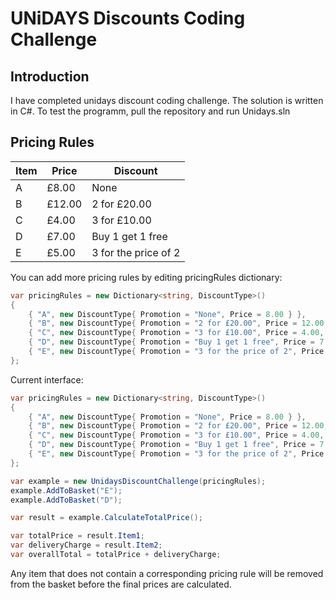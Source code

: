 # UNiDAYS Discounts Coding Challenge

## Introduction
I have completed unidays discount coding challenge. The solution is written in C#. To test the programm, pull the repository and run Unidays.sln

## Pricing Rules

| Item | Price  | Discount |
| ---- | ------ | -------- |
| A    | £8.00  | None |
| B    | £12.00 | 2 for £20.00 |
| C    | £4.00  | 3 for £10.00 |
| D    | £7.00  | Buy 1 get 1 free |
| E    | £5.00  | 3 for the price of 2 |

You can add more pricing rules by editing pricingRules dictionary:
```csharp
var pricingRules = new Dictionary<string, DiscountType>()
{
    { "A", new DiscountType{ Promotion = "None", Price = 8.00 } },
    { "B", new DiscountType{ Promotion = "2 for £20.00", Price = 12.00, PricePerQuantity = 20.00, Quantity = 2 } },
    { "C", new DiscountType{ Promotion = "3 for £10.00", Price = 4.00, PricePerQuantity = 10.00, Quantity = 3 } },
    { "D", new DiscountType{ Promotion = "Buy 1 get 1 free", Price = 7.00, PricePerQuantity = 7.00, Quantity = 2 } },
    { "E", new DiscountType{ Promotion = "3 for the price of 2", Price = 5.00, PricePerQuantity = 10.00, Quantity = 3 } }
};
```

Current interface:
```csharp
var pricingRules = new Dictionary<string, DiscountType>()
{
    { "A", new DiscountType{ Promotion = "None", Price = 8.00 } },
    { "B", new DiscountType{ Promotion = "2 for £20.00", Price = 12.00, PricePerQuantity = 20.00, Quantity = 2 } },
    { "C", new DiscountType{ Promotion = "3 for £10.00", Price = 4.00, PricePerQuantity = 10.00, Quantity = 3 } },
    { "D", new DiscountType{ Promotion = "Buy 1 get 1 free", Price = 7.00, PricePerQuantity = 7.00, Quantity = 2 } },
    { "E", new DiscountType{ Promotion = "3 for the price of 2", Price = 5.00, PricePerQuantity = 10.00, Quantity = 3 } }
};

var example = new UnidaysDiscountChallenge(pricingRules);
example.AddToBasket("E");
example.AddToBasket("D");

var result = example.CalculateTotalPrice();

var totalPrice = result.Item1;
var deliveryCharge = result.Item2;
var overallTotal = totalPrice + deliveryCharge;
```

Any item that does not contain a corresponding pricing rule will be removed from the basket before the final prices are calculated.
